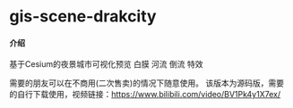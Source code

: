 # gis-scene-drakcity

#### 介绍

基于Cesium的夜景城市可视化预览 白膜 河流 倒流 特效

需要的朋友可以在不商用(二次售卖)的情况下随意使用。
该版本为源码版，需要的自行下载使用，视频链接：https://www.bilibili.com/video/BV1Pk4y1X7ex/